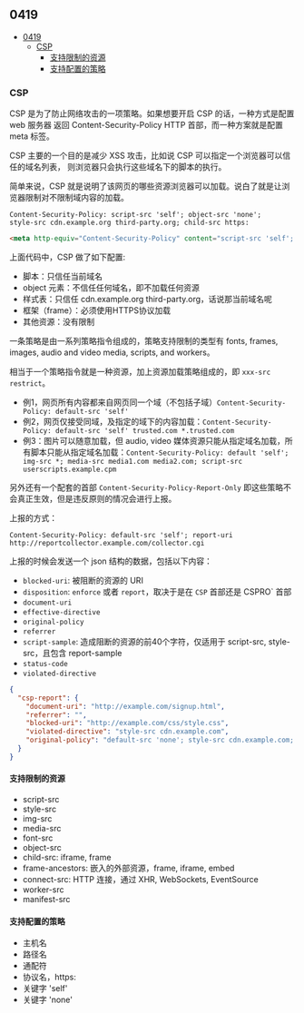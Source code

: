 ## 0419

<!-- TOC -->

- [0419](#0419)
  - [CSP](#csp)
    - [支持限制的资源](#支持限制的资源)
    - [支持配置的策略](#支持配置的策略)

<!-- /TOC -->

### CSP

CSP 是为了防止网络攻击的一项策略。如果想要开启 CSP 的话，一种方式是配置 web 服务器
返回 Content-Security-Policy HTTP 首部，而一种方案就是配置 meta 标签。   

CSP 主要的一个目的是减少 XSS 攻击，比如说 CSP 可以指定一个浏览器可以信任的域名列表，
则浏览器只会执行这些域名下的脚本的执行。    

简单来说，CSP 就是说明了该网页的哪些资源浏览器可以加载。说白了就是让浏览器限制对不限制域内容的加载。    

```
Content-Security-Policy: script-src 'self'; object-src 'none';
style-src cdn.example.org third-party.org; child-src https:
```    

```html
<meta http-equiv="Content-Security-Policy" content="script-src 'self'; object-src 'none'; style-src cdn.example.org third-party.org; child-src https:">
```    

上面代码中，CSP 做了如下配置:   

- 脚本：只信任当前域名
- object 元素：不信任任何域名，即不加载任何资源
- 样式表：只信任 cdn.example.org third-party.org，话说那当前域名呢
- 框架（frame）：必须使用HTTPS协议加载
- 其他资源：没有限制

一条策略是由一系列策略指令组成的，策略支持限制的类型有 fonts, frames, images, audio and video media, scripts, and workers。    

相当于一个策略指令就是一种资源，加上资源加载策略组成的，即 `xxx-src restrict`。    

- 例1，网页所有内容都来自网页同一个域（不包括子域）`Content-Security-Policy: default-src 'self'`
- 例2，网页仅接受同域，及指定的域下的内容加载：`Content-Security-Policy: default-src 'self' trusted.com *.trusted.com`
- 例3：图片可以随意加载，但 audio, video 媒体资源只能从指定域名加载，所有脚本只能从指定域名加载：`Content-Security-Policy: default 'self'; img-src *; media-src media1.com media2.com; script-src userscripts.example.cpm`    

另外还有一个配套的首部 `Content-Security-Policy-Report-Only` 即这些策略不会真正生效，但是违反原则的情况会进行上报。    

上报的方式：   

```
Content-Security-Policy: default-src 'self'; report-uri http://reportcollector.example.com/collector.cgi
```    

上报的时候会发送一个 json 结构的数据，包括以下内容：   

- `blocked-uri`: 被阻断的资源的 URI
- `disposition`: `enforce` 或者 `report`，取决于是在 `CSP` 首部还是 CSPRO` 首部
- `document-uri`
- `effective-directive`
- `original-policy`
- `referrer`
- `script-sample`: 造成阻断的资源的前40个字符，仅适用于 script-src, style-src，且包含 report-sample
- `status-code`
- `violated-directive`    

```json
{
  "csp-report": {
    "document-uri": "http://example.com/signup.html",
    "referrer": "",
    "blocked-uri": "http://example.com/css/style.css",
    "violated-directive": "style-src cdn.example.com",
    "original-policy": "default-src 'none'; style-src cdn.example.com; report-uri /_/csp-reports"
  }
}
```   

#### 支持限制的资源     

- script-src
- style-src
- img-src
- media-src
- font-src
- object-src
- child-src: iframe, frame
- frame-ancestors: 嵌入的外部资源，frame, iframe, embed
- connect-src: HTTP 连接，通过 XHR, WebSockets, EventSource
- worker-src
- manifest-src

#### 支持配置的策略    

- 主机名
- 路径名
- 通配符
- 协议名，https:
- 关键字 'self'
- 关键字 'none'    

